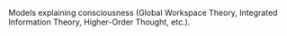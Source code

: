 Models explaining consciousness (Global Workspace Theory, Integrated Information Theory, Higher-Order Thought, etc.).
